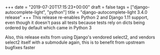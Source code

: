 +++
date = "2019-07-20T17:15:23+00:00"
draft = false
tags = ["django-autocomplete-light", "python"]
title = "django-autocomplete-light 3.4.0 release"
+++
This release re-enables Python 2 and Django 1.11 support, even though it doesn't pass all tests because tests rely on dicts being ordered by default which came in Python 3

Also, this release exits from using Django's vendored select2, and vendors select2 itself with a submodule again, this is to benefit from upstream bugfixes faster